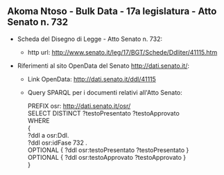 ## Akoma Ntoso - Bulk Data - 17a legislatura - Atto Senato n. 732 ##

* Scheda del Disegno di Legge - Atto Senato n. 732:
	* http url: http://www.senato.it/leg/17/BGT/Schede/Ddliter/41115.htm

* Riferimenti al sito OpenData del Senato http://dati.senato.it/:
	* Link OpenData: http://dati.senato.it/ddl/41115
	* Query SPARQL per i documenti relativi all'Atto Senato:

        PREFIX osr: <http://dati.senato.it/osr/>  
		SELECT DISTINCT ?testoPresentato ?testoApprovato  
		WHERE  
		{  
		    ?ddl a osr:Ddl.  
		    ?ddl osr:idFase 732 .  
		    OPTIONAL { ?ddl osr:testoPresentato ?testoPresentato }  
		    OPTIONAL { ?ddl osr:testoApprovato ?testoApprovato }  
		}
		